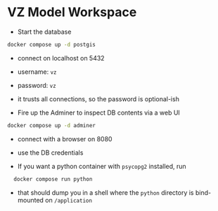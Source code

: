 # VZ Model Workspace

- Start the database

```bash
docker compose up -d postgis
```

- connect on localhost on 5432
- username: `vz`
- password: `vz`
- it trusts all connections, so the password is optional-ish

- Fire up the Adminer to inspect DB contents via a web UI

```bash
docker compose up -d adminer
```

- connect with a browser on 8080
- use the DB credentials

- If you want a python container with `psycopg2` installed, run

```bash
  docker compose run python
```

- that should dump you in a shell where the `python` directory is bind-mounted on `/application`
